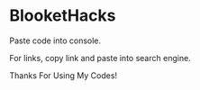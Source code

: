 # BlooketHacks

Paste code into console.


For links, copy link and paste into search engine.



Thanks For Using My Codes!
